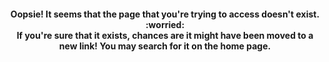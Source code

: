 <h4><center>Oopsie! It seems that the page that you're trying to access doesn't exist. :worried:</center>

<center>If you're sure that it exists, chances are it might have been moved to a new link! You may search for it on the home page. </center><h4>
